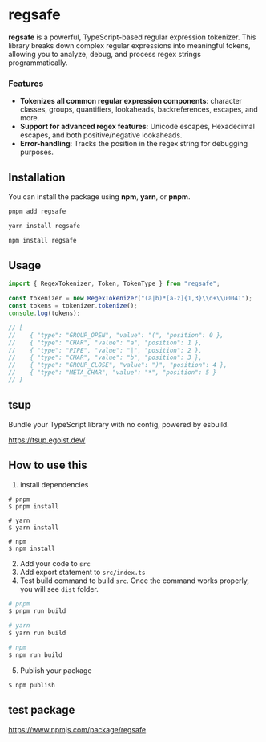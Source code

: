 # regsafe

**regsafe** is a powerful, TypeScript-based regular expression tokenizer. This library breaks down complex regular expressions into meaningful tokens, allowing you to analyze, debug, and process regex strings programmatically.

### Features

- **Tokenizes all common regular expression components**: character classes, groups, quantifiers, lookaheads, backreferences, escapes, and more.
- **Support for advanced regex features**: Unicode escapes, Hexadecimal escapes, and both positive/negative lookaheads.
- **Error-handling**: Tracks the position in the regex string for debugging purposes.

## Installation

You can install the package using **npm**, **yarn**, or **pnpm**.

```bash
pnpm add regsafe

yarn install regsafe

npm install regsafe
```

## Usage

```typescript
import { RegexTokenizer, Token, TokenType } from "regsafe";

const tokenizer = new RegexTokenizer("(a|b)*[a-z]{1,3}\\d+\\u0041");
const tokens = tokenizer.tokenize();
console.log(tokens);

// [
//    { "type": "GROUP_OPEN", "value": "(", "position": 0 },
//    { "type": "CHAR", "value": "a", "position": 1 },
//    { "type": "PIPE", "value": "|", "position": 2 },
//    { "type": "CHAR", "value": "b", "position": 3 },
//    { "type": "GROUP_CLOSE", "value": ")", "position": 4 },
//    { "type": "META_CHAR", "value": "*", "position": 5 }
// ]
```

## tsup

Bundle your TypeScript library with no config, powered by esbuild.

https://tsup.egoist.dev/

## How to use this

1. install dependencies

```
# pnpm
$ pnpm install

# yarn
$ yarn install

# npm
$ npm install
```

2. Add your code to `src`
3. Add export statement to `src/index.ts`
4. Test build command to build `src`.
   Once the command works properly, you will see `dist` folder.

```zsh
# pnpm
$ pnpm run build

# yarn
$ yarn run build

# npm
$ npm run build
```

5. Publish your package

```zsh
$ npm publish
```

## test package

https://www.npmjs.com/package/regsafe
